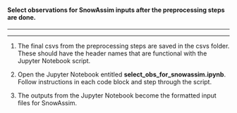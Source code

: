 #### Select observations for SnowAssim inputs after the preprocessing steps are done.
---
---

1. The final csvs from the preprocessing steps are saved in the csvs folder. These should have
the header names that are functional with the Jupyter Notebook script.

1. Open the Jupyter Notebook entitled **select_obs_for_snowassim.ipynb**. Follow instructions in 
each code block and step through the script. 

1. The outputs from the Jupyter Notebook become the formatted input files for SnowAssim.
